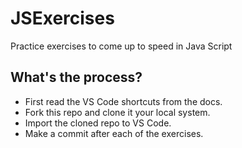 # JSExercises

Practice exercises to come up to speed in Java Script

## What's the process?

- First read the VS Code shortcuts from the docs.
- Fork this repo and clone it your local system.
- Import the cloned repo to VS Code.
- Make a commit after each of the exercises.
